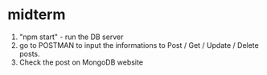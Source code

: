 # midterm

1. "npm start" - run the DB server
2. go to POSTMAN to input the informations to Post / Get / Update / Delete posts.
3. Check the post on MongoDB website
